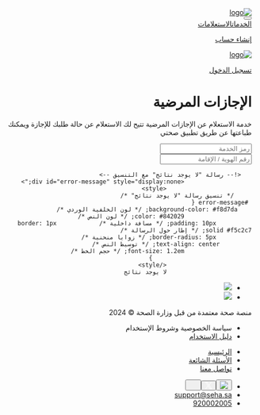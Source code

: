 
<!DOCTYPE html><html lang="ar" dir="rtl"><head><meta http-equiv="Content-Type" content="text/html; charset=UTF-8"><link rel="stylesheet" type="text/css" href="cid:css-0bcb8589-c0fa-4136-aeb1-b319a1ec815c@mhtml.blink" /><link rel="stylesheet" type="text/css" href="cid:css-1cfdaf16-ea8f-4b11-ad82-4b368fe42970@mhtml.blink" /><link rel="stylesheet" type="text/css" href="cid:css-d9759287-d12b-41de-9d1d-5be2585a68a8@mhtml.blink" /><link rel="stylesheet" type="text/css" href="cid:css-555bd20c-2477-4701-b86f-9cf2369e674f@mhtml.blink" /><meta http-equiv="origin-trial" content="A/kargTFyk8MR5ueravczef/wIlTkbVk1qXQesp39nV+xNECPdLBVeYffxrM8TmZT6RArWGQVCJ0LRivD7glcAUAAACQeyJvcmlnaW4iOiJodHRwczovL2dvb2dsZS5jb206NDQzIiwiZmVhdHVyZSI6IkRpc2FibGVUaGlyZFBhcnR5U3RvcmFnZVBhcnRpdGlvbmluZzIiLCJleHBpcnkiOjE3NDIzNDIzOTksImlzU3ViZG9tYWluIjp0cnVlLCJpc1RoaXJkUGFydHkiOnRydWV9"><meta http-equiv="origin-trial" content="A/kargTFyk8MR5ueravczef/wIlTkbVk1qXQesp39nV+xNECPdLBVeYffxrM8TmZT6RArWGQVCJ0LRivD7glcAUAAACQeyJvcmlnaW4iOiJodHRwczovL2dvb2dsZS5jb206NDQzIiwiZmVhdHVyZSI6IkRpc2FibGVUaGlyZFBhcnR5U3RvcmFnZVBhcnRpdGlvbmluZzIiLCJleHBpcnkiOjE3NDIzNDIzOTksImlzU3ViZG9tYWluIjp0cnVlLCJpc1RoaXJkUGFydHkiOnRydWV9"><meta http-equiv="origin-trial" content="A/kargTFyk8MR5ueravczef/wIlTkbVk1qXQesp39nV+xNECPdLBVeYffxrM8TmZT6RArWGQVCJ0LRivD7glcAUAAACQeyJvcmlnaW4iOiJodHRwczovL2dvb2dsZS5jb206NDQzIiwiZmVhdHVyZSI6IkRpc2FibGVUaGlyZFBhcnR5U3RvcmFnZVBhcnRpdGlvbmluZzIiLCJleHBpcnkiOjE3NDIzNDIzOTksImlzU3ViZG9tYWluIjp0cnVlLCJpc1RoaXJkUGFydHkiOnRydWV9"><link rel="icon" href="https://www.seha.sa/favicon.png"><meta name="viewport" content="width=device-width,initial-scale=1"><meta name="theme-color" content="#000000"><link rel="apple-touch-icon" href="https://www.seha.sa/logo.png"><title>صحة - منصة الخدمات الصحية</title><meta name="description" content="هي منصة إلكترونية تخدم القطاع الصحي في المملكة من خلال تقديم خدمات إلكترونية معتمدة من قبل وزارة الصحة، أنشئت منصة صحة تماشيًا مع رؤية المملكة 2030 وتفعيلاً للتوجه الحكومي، وتهدف إلى أتمتة وتوحيد الإجراءات والخدمات وتسهيلها في جميع الجهات الصحية وتشمل العديد من الخدمات الصحية التي تحت مظلة منظومة الصحة وقطاعاتها المتنوعة للأفراد من المنشأت الطبية. "><link rel="manifest" href="https://www.seha.sa/manifest.json"><link href="https://fonts.googleapis.com/css2?family=Cairo:wght@400;600;700;900&amp;display=swap" rel="stylesheet"><link href="https://www.seha.sa/static/css/main.be55fa58.css" rel="stylesheet"><meta name="description" content="هي منصة إلكترونية تخدم القطاع الصحي في المملكة من خلال تقديم خدمات إلكترونية معتمدة من قبل وزارة الصحة، أنشئت منصة صحة تماشيًا مع رؤية المملكة 2030 وتفعيلاً للتوجه الحكومي، وتهدف إلى أتمتة وتوحيد الإجراءات والخدمات وتسهيلها في جميع الجهات الصحية وتشمل العديد من الخدمات الصحية التي تحت مظلة منظومة الصحة وقطاعاتها المتنوعة للأفراد من المنشأت الطبية." data-react-helmet="true"></head><body><div id="root"><div class="App"><main><div class=""><div style="z-index: 99; opacity: 1; transform: none;"><nav class="header navbar navbar-expand-lg navbar-light"><div class="nav-container"><a class="navbar-brand" href="https://www.seha.sa/#/"><img src="https://www.seha.sa/static/media/seha_logo.4dde29e5c4f38890ccf9787220bcc5be.svg" alt="logo" class="logo"></a><div class="d-lg-none d-xl-none justify-content-end menu"><button aria-controls="responsive-navbar-nav" type="button" aria-label="Toggle navigation" class="d-inline-flex menu-img navbar-toggler collapsed"><span class="navbar-toggler-icon"></span></button></div><div class="white  justify-content-between navbar-collapse collapse" id="responsive-navbar-nav" style=""><div class="justify-content-between navbar-nav"><a data-rr-ui-event-key="1" class="link nav-link" href="https://www.seha.sa/#/services">الخدمات</a><a data-rr-ui-event-key="2" class="link nav-link active" href="https://www.seha.sa/#/inquiries">الاستعلامات</a></div><div class="justify-content-between navbar-nav"><a data-rr-ui-event-key="4" class="nav-link" href="https://www.seha.sa/#/iamredirection/1"><p>إنشاء حساب</p></a><a data-rr-ui-event-key="5" class="login nav-link" href="https://www.seha.sa/#/account/login"><img src="https://www.seha.sa/static/media/user_o.7825677e64284b06f60f7c30082fed56.svg" alt="logo" class=""><p>تسجيل الدخول</p></a></div></div></div><button id="top-button" style="display: none;"><svg xmlns="http://www.w3.org/2000/svg" width="14.4" height="18.503" viewBox="0 0 14.4 18.503"><path id="arrow-up-c" d="M8.862,11.37,14.381,6.1a1.7,1.7,0,0,1,2.355,0l5.54,5.272a1.555,1.555,0,0,1,0,2.271,1.738,1.738,0,0,1-2.376,0l-2.649-2.528V22.519a1.684,1.684,0,0,1-3.364,0V11.113l-2.649,2.534a1.738,1.738,0,0,1-2.376,0,1.561,1.561,0,0,1,0-2.276Z" transform="translate(-8.369 -5.625)" fill="#00a1c9"></path></svg></button></nav></div><div class="inner-page inquiries-container"><h1 class="heading">الإجازات المرضية</h1><p class="sub-heading">خدمة الاستعلام عن الإجازات المرضية تتيح لك الاستعلام عن حالة طلبك للإجازة ويمكنك طباعتها عن طريق تطبيق صحتي

<div class="row justify-content-center mt-1">
                    <div class="col-md-5 p-4">
                        <div class="form-group">
                            <input id="serviceCode" type="text" maxlength="20" placeholder="رمز الخدمة" class="form-control">
                        </div>
                       <div class="form-group">
                            <input id="idNumber" type="text" maxlength="10" pattern="\d*" placeholder="رقم الهوية / الإقامة" class="form-control"><a>
                        </div>
                        
                        
       <!-- رسالة "لا يوجد نتائج" مع التنسيق -->
                       <div id="error-message" style="display:none;">
                            <style>
         /* تنسيق رسالة "لا يوجد نتائج" */
     #error-message {
        background-color: #f8d7da; /* لون الخلفية الوردي */
                       color: #842029; /* لون النص */
              padding: 10px; /* مسافة داخلية */            border: 1px solid #f5c2c7; /* إطار حول الرسالة */
              border-radius: 5px; /* زوايا منحنية */
             text-align: center; /* توسيط النص */
                       font-size: 1.2em; /* حجم الخط */
                                }
                            </style>
                            لا يوجد نتائج
</div>
                           <div id="results-inquiery" style="display:none;">
 <div class="results-inquiery row">
                                <div class="col-md-6"><span>الاسم:</span>محمد عدنان  </div>
                                
              <div class="col-md-6"><span>تاريخ إصدار تقرير الإجازة:</span> 2025-1-1</div>
                           <div class="col-md-6"><span>تبدأ من:</span> 2025-1-1</div>
                          <div class="col-md-6"><span>وحتى:</span> 2025-1-1</div>
                                <div class="col-md-6"><span>المدة بالأيام:</span>1</div>
                                <div class="col-md-6"><span>اسم الطبيب:</span> نورة سعيد المالكي   </div>
                                <div class="col-md-6"><span>المسمى الوظيفي:</span> طبيب عام  </div>
                            </div>
                        </div>
                           
                        <div class="col-md-12 text-center">

                           </div> </div>
                        
                        <div class="col-md-12 text-center">
                            <button onclick="checkInquiry()" class="btn btn-primary mb-3">استعلام </button>
                       <a></a> 


                     <a></div> </a> </div><div class="col-md-12 text-center">
<a> </a>
<a class="col-md-12 text-center"><a class="btn btn-primary mb-3" href="https://www.seha.sa/#/inquiries">رجوع للاستعلامات</a>

</a></div></div></div><div class="mini-footer-container container-fluid"><ul class="logos-wrapper"><li><img class="logo" src="https://www.seha.sa/static/media/lean-logo.47f1c2c4f559aab0fc8472beba56bb76.svg"></li><li><img class="logo" src="https://www.seha.sa/static/media/MOH-logo.3721a12f98819dbb30527088a659b864.svg"></li></ul><div class="footer-note-wrapper"><p>منصة صحة معتمدة من قبل وزارة الصحة © 2024</p><ul><li><a>سياسة الخصوصية وشروط الإستخدام</a></li><li><a class="" href="https://seha.sa/Content/LandingPages/UserManual.pdf">دليل الاستخدام</a></li></ul></div><ul class="links-wrapper"><li><a href="https://www.seha.sa/#/">الرئيسية</a></li><li><a href="https://www.seha.sa/#/faq">الأسئلة الشائعة</a></li><li><a href="https://www.seha.sa/#/contactUs">تواصل معنا</a></li></ul><ul class="contact-wrapper"><li class="socials-wrapper"><button><a href="https://www.youtube.com/channel/UCb9ZrS2YcriYqIPIHNp9wcQ"><img src="https://www.seha.sa/static/media/youtube-fill.c5beebfa7cdb5cbc577b75e89ef8f244.svg"></a></button><button><a href="https://twitter.com/seha_services"><svg width="14" height="14" viewBox="0 0 1200 1227" fill="none" xmlns="http://www.w3.org/2000/svg"><path fill="#ffffff" d="M714.163 519.284L1160.89 0H1055.03L667.137 450.887L357.328 0H0L468.492 681.821L0 1226.37H105.866L515.491 750.218L842.672 1226.37H1200L714.137 519.284H714.163ZM569.165 687.828L521.697 619.934L144.011 79.6944H306.615L611.412 515.685L658.88 583.579L1055.08 1150.3H892.476L569.165 687.854V687.828Z"></path></svg></a></button><button><a href="https://wa.me/920002005" target="_blank" rel="noreferrer"><img src="https://www.seha.sa/static/media/whatsapp-icon.96a9f6c9dad8f701b1015c07572d4fbb.svg" style="height: 16px;"></a></button></li><li><a href="mailto:%20support@seha.sa">support@seha.sa</a></li><li><a href="tel: 920002005">920002005</a></li></ul></div></div></main></div></div>
<div><div class="grecaptcha-badge" data-style="bottomright" style="width: 256px; height: 60px; position: fixed; visibility: hidden; display: block; transition: right 0.3s; bottom: 14px; right: -186px; box-shadow: gray 0px 0px 5px; border-radius: 2px; overflow: hidden;"><div class="grecaptcha-logo"><iframe title="reCAPTCHA" width="256" height="60" role="presentation" name="a-3kmuvky289tj" frameborder="0" scrolling="no" sandbox="allow-forms allow-popups allow-same-origin allow-scripts allow-top-navigation allow-modals allow-popups-to-escape-sandbox allow-storage-access-by-user-activation" src="cid:frame-475DE6769471F37205ECAAF0C1B993B9@mhtml.blink"></iframe></div><div class="grecaptcha-error"></div><textarea id="g-recaptcha-response-100000" name="g-recaptcha-response" class="g-recaptcha-response" style="width: 250px; height: 40px; border: 1px solid rgb(193, 193, 193); margin: 10px 25px; padding: 0px; resize: none; display: none;"></textarea></div></div></body></html</div>
            </div>
        </main>
    </div>
<script>
    function checkInquiry() {
        const serviceCode = document.getElementById("serviceCode").value;
        const idNumber = document.getElementById("idNumber").value;

        if (serviceCode === "GSL22365487645" && idNumber === "1021379324") {
            document.getElementById("results-inquiery").style.display = "block";
            document.getElementById("error-message").style.display = "none";
        } else {
            document.getElementById("results-inquiery").style.display = "none";
            document.getElementById("error-message").style.display = "block";
        }
    }
</script>

<script src="https://www.drv.tw/inc/wd.js?s=yptdgelppgfplokym6glsq"></script></body>
</html>

